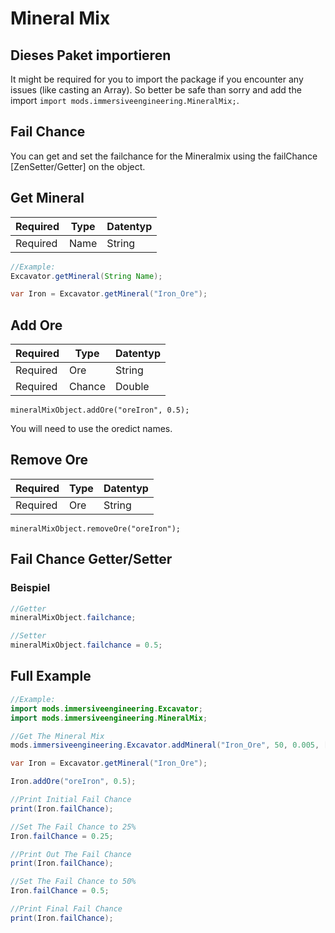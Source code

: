 # Mineral Mix

## Dieses Paket importieren

It might be required for you to import the package if you encounter any issues (like casting an Array). So better be safe than sorry and add the import `import mods.immersiveengineering.MineralMix;`.

## Fail Chance

You can get and set the failchance for the Mineralmix using the failChance [ZenSetter/Getter] on the object.

## Get Mineral

| Required | Type | Datentyp |
| -------- | ---- | -------- |
| Required | Name | String   |

```JAVA
//Example:
Excavator.getMineral(String Name);

var Iron = Excavator.getMineral("Iron_Ore");
```

## Add Ore

| Required | Type   | Datentyp |
| -------- | ------ | -------- |
| Required | Ore    | String   |
| Required | Chance | Double   |

    mineralMixObject.addOre("oreIron", 0.5);
    

You will need to use the oredict names.

## Remove Ore

| Required | Type | Datentyp |
| -------- | ---- | -------- |
| Required | Ore  | String   |

    mineralMixObject.removeOre("oreIron");
    

## Fail Chance Getter/Setter

### Beispiel

```JAVA
//Getter
mineralMixObject.failchance;

//Setter
mineralMixObject.failchance = 0.5;
```

## Full Example

```JAVA
//Example:
import mods.immersiveengineering.Excavator;
import mods.immersiveengineering.MineralMix;

//Get The Mineral Mix
mods.immersiveengineering.Excavator.addMineral("Iron_Ore", 50, 0.005, ["oreIron", "oreDiamond"], [0.005, 0.01], [1, 0, -1]);

var Iron = Excavator.getMineral("Iron_Ore");

Iron.addOre("oreIron", 0.5);

//Print Initial Fail Chance
print(Iron.failChance);

//Set The Fail Chance to 25%
Iron.failChance = 0.25;

//Print Out The Fail Chance
print(Iron.failChance);

//Set The Fail Chance to 50%
Iron.failChance = 0.5;

//Print Final Fail Chance
print(Iron.failChance);
```